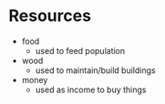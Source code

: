 # Resources

- food
  - used to feed population
- wood
  - used to maintain/build buildings
- money
  - used as income to buy things